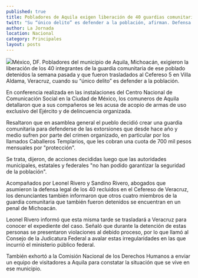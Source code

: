 ```yaml
---
published: true
title: Pobladores de Aquila exigen liberación de 40 guardias comunitarios
twitt: "Su “único delito” es defender a la población, afirman. Defensa acusa violaciones al debido proceso"
author: La Jornada
location: Nacional
category: Principales
layout: posts
---
```


![](http://i.imgur.com/5erpWnfm.jpg)México, DF. Pobladores del municipio de Aquila, Michoacán, exigieron la liberación de los 40 integrantes de la guardia comunitaria de ese poblado detenidos la semana pasada y que fueron trasladados al Cefereso 5 en Villa Aldama, Veracruz, cuando su “único delito” es defender a la población.

En conferencia realizada en las instalaciones del Centro Nacional de Comunicación Social en la Ciudad de México, los comuneros de Aquila detallaron que a sus compañeros se les acusa de acopio de armas de uso exclusivo del Ejército y de delincuencia organizada.

Resaltaron que en asamblea general el pueblo decidió crear una guardia comunitaria para defenderse de las extorsiones que desde hace año y medio sufren por parte del crimen organizado, en particular por los llamados Caballeros Templarios, que les cobran una cuota de 700 mil pesos mensuales por "protección".

Se trata, dijeron, de acciones decididas luego que las autoridades municipales, estatales y federales "no han podido garantizar la seguridad de la población".

Acompañados por Leonel Rivero y Sandino Rivero, abogados que asumieron la defensa legal de los 40 recluidos en el Cefereso de Veracruz, los denunciantes también informaron que otros cuatro miembros de la guardia comunitaria que también fueron detenidos se encuentran en un penal de Michoacán.

Leonel Rivero informó que esta misma tarde se trasladará a Veracruz para conocer el expediente del caso. Señaló que durante la detención de estas personas se presentaron violaciones al debido proceso, por lo que llamó al Consejo de la Judicatura Federal a avalar estas irregularidades en las que incurrió el ministerio público federal.

También exhortó a la Comisión Nacional de los Derechos Humanos a enviar un equipo de visitadores a Aquila para constatar la situación que se vive en ese municipio.
